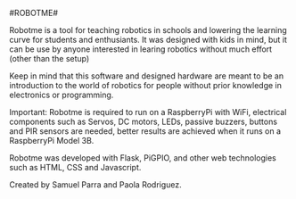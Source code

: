 #ROBOTME#

Robotme is a tool for teaching robotics in schools and lowering the learning curve for students and enthusiants. It was designed with kids in mind, but it can be use by anyone interested in learing robotics without much effort (other than the setup)

Keep in mind that this software and designed hardware are meant to be an introduction to the world of robotics for people without prior knowledge in electronics or programming.

Important: Robotme is required to run on a RaspberryPi with WiFi, electrical components such as Servos, DC motors, LEDs, passive buzzers, buttons and PIR sensors are needed, better results are achieved when it runs on a RaspberryPi Model 3B.

Robotme was developed with Flask, PiGPIO, and other web technologies such as HTML, CSS and Javascript.

Created by Samuel Parra and Paola Rodriguez.
